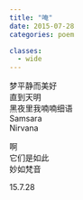 ```yaml
---
title: "唵"
date: 2015-07-28
categories: poem

classes:
  - wide
---
```


梦平静而美好  
直到天明  
黑夜里我喃喃细语  
Samsara  
Nirvana  

啊  
它们是如此  
妙如梵音  

15.7.28
